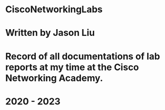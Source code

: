 # CiscoNetworkingLabs
# Written by Jason Liu
# Record of all documentations of lab reports at my time at the Cisco Networking Academy.
# 2020 - 2023
